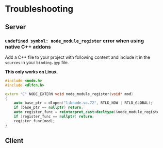# Troubleshooting

## Server
### `undefined symbol: node_module_register` error when using native C++ addons
Add a C++ file to your project with following content and include it in the  `sources` in your `binding.gyp` file.

**This only works on Linux.**
```cpp
#include <node.h>
#include <dlfcn.h>

extern "C" NODE_EXTERN void node_module_register(void* mod) 
{
    auto base_ptr = dlopen("libnode.so.72", RTLD_NOW | RTLD_GLOBAL);
    if (base_ptr == nullptr) return;
    auto register_func = reinterpret_cast<decltype(&node_module_register)>(dlsym(base_ptr, "node_module_register"));
    if (register_func == nullptr) return;
    register_func(mod);
}
```

## Client
